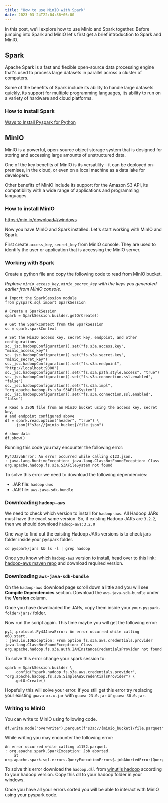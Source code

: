 ```yaml
---
title: "How to use MinIO with Spark"
date: 2023-03-24T22:04:36+05:00
---
```


In this post, we'll explore how to use Minio and Spark together. Before jumping into Spark and MinIO let's first get a brief introduction to Spark and MinIO.

## Spark
Apache Spark is a fast and flexible open-source data processing engine that's used to process large datasets in parallel across a cluster of computers. 

Some of the benefits of Spark include its ability to handle large datasets quickly, its support for multiple programming languages, its ability to run on a variety of hardware and cloud platforms.

### How to install Spark
[Ways to Install Pyspark for Python](https://sparkbyexamples.com/pyspark/install-pyspark-for-python/#:~:text=Ways%20to%20Install%20Pyspark%20for%20Python%201%201%3A,...%204%204.%20Test%20PySpark%20Install%20from%20Shell)

## MinIO
MinIO is a powerful, open-source object storage system that is designed for storing and accessing large amounts of unstructured data. 

One of the key benefits of MinIO is its versatility - it can be deployed on-premises, in the cloud, or even on a local machine as a data lake for developers. 

Other benefits of MinIO include its support for the Amazon S3 API, its compatibility with a wide range of applications and programming languages.

### How to install MinIO
https://min.io/download#/windows

Now you have MinIO and Spark installed. Let's start working with MinIO and Spark.

First create `access_key`, `secret_key` from MinIO console. They are used to identify the user or application that is accessing the MinIO server.

### Working with Spark
Create a python file and copy the following code to read from MinIO bucket.

*Replace `minio_access_key`, `minio_secret_key` with the keys you generated earlier from MinIO console*.
```
# Import the SparkSession module
from pyspark.sql import SparkSession

# Create a SparkSession
spark = SparkSession.builder.getOrCreate()

# Get the SparkContext from the SparkSession
sc = spark.sparkContext

# Set the MinIO access key, secret key, endpoint, and other configurations
sc._jsc.hadoopConfiguration().set("fs.s3a.access.key", "minio_access_key")
sc._jsc.hadoopConfiguration().set("fs.s3a.secret.key", "minio_secret_key")
sc._jsc.hadoopConfiguration().set("fs.s3a.endpoint", "http://localhost:9000")
sc._jsc.hadoopConfiguration().set("fs.s3a.path.style.access", "true")
sc._jsc.hadoopConfiguration().set("fs.s3a.connection.ssl.enabled", "false")
sc._jsc.hadoopConfiguration().set("fs.s3a.impl", "org.apache.hadoop.fs.s3a.S3AFileSystem")
sc._jsc.hadoopConfiguration().set("fs.s3a.connection.ssl.enabled", "false")

# Read a JSON file from an MinIO bucket using the access key, secret key, 
# and endpoint configured above
df = spark.read.option("header", "true") \
    .json(f"s3a://{minio_bucket}/file.json")

# show data
df.show()
```
Running this code you may encounter the following error:
```
Py4JJavaError: An error occurred while calling o123.json.
: java.lang.RuntimeException: java.lang.ClassNotFoundException: Class org.apache.hadoop.fs.s3a.S3AFileSystem not found
```

To solve this error we need to download the following dependencies:
* JAR file: `hadoop-aws`
* JAR file: `aws-java-sdk-bundle`

### Downloading `hadoop-aws`
We need to check which version to install for `hadoop-aws`. All Hadoop JARs must have the exact same version. So, if existing Hadoop JARs are `3.2.2`, then we should download `hadoop-aws:3.2.0`

One way to find out the exisitng Hadoop JARs versions is to check jars folder inside your pyspark folder. 
```
cd pyspark/jars && ls -l | grep hadoop
```

Once you know which `hadoop-aws` version to install, head over to this link: [hadoop-aws maven repo](https://mvnrepository.com/artifact/org.apache.hadoop/hadoop-aws) and download required version.

### Downloading `aws-java-sdk-bundle`
On the `hadoop-aws` download page scroll down a little and you will see    
**Compile Dependencies** section. Download the `aws-java-sdk-bundle` under the **Version** column.

Once you have downloaded the JARs, copy them inside your `your-pyspark-folder/jars/` folder.

Now run the script again. This time maybe you will get the following error:
```
py4j.protocol.Py4JJavaError: An error occurred while calling o68.start.
: java.io.IOException: From option fs.s3a.aws.credentials.provider 
java.lang.ClassNotFoundException: Class 
org.apache.hadoop.fs.s3a.auth.IAMInstanceCredentialsProvider not found
```

To solve this error change your spark session to:
```
spark = SparkSession.builder \
    .config("spark.hadoop.fs.s3a.aws.credentials.provider", "org.apache.hadoop.fs.s3a.SimpleAWSCredentialsProvider") \
    .getOrCreate()
```

Hopefully this will solve your error. If you still get this error try replacing your existing `guava-xx.x.jar` with `guava-23.0.jar` or `guava-30.0.jar`.

### Writing to MinIO
You can write to MinIO using following code. 
```
df.write.mode("overwrite").parquet(f"s3a://{minio_bucket}/file.parquet")
```
While writing you may encounter the following error:
```
An error occurred while calling o1152.parquet.
: org.apache.spark.SparkException: Job aborted.
	at org.apache.spark.sql.errors.QueryExecutionErrors$.jobAbortedError(QueryExecutionErrors.scala:638)
```
To solve this error download the `hadoop.dll` from [winutils hadoop](https://github.com/cdarlint/winutils/blob/master)
according to your hadoop version. Copy this dll to your hadoop folder in your windows.

Once you have all your errors sorted you will be able to interact with MinIO using your pyspark code.